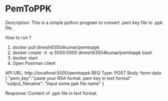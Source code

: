 # PemToPPK

Description: This is a simple python program to convert .pem key file to .ppk file.

How to run ?

1. docker pull dinesh63504kumar/pemtoppk
2. docker create -it -p 5000:5000 dinesh63504kumar/pemtoppk bash
3. docker start <container-id>
4. Open Postman client

API URL: http://localhost:5000/pemtoppk
REQ Type: POST
Body:
form-data 
{
"pem_key":"paste your RSA format .pem key in text format"
"output_filename": "Input some ppk file name"
}

Response: 
Content of .ppk file in text format.

